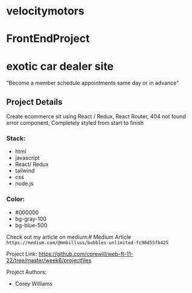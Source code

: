 # velocitymotors
# FrontEndProject
# exotic car dealer site
"Become a member schedule appointments same day or in advance"
## Project Details
Create ecommerce sit using React / Redux, React Router, 404 not found error component, Completely styled from start to finish
### Stack:
* html
* javascript
* React/ Redux
* tailwind
* css
* node.js


### Color: 
* #000000
* bg-gray-100
* bg-blue-500



Check out my article on medium:# Medium Article `https://medium.com/@mmbillsus/bubbles-unlimited-fc98d55fb425`

Project Link: https://github.com/corewill/web-ft-11-22/tree/master/week6/projectfiles

Project Authors:
* Corey Williams

